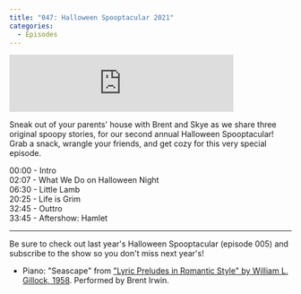 ```yaml
---
title: "047: Halloween Spooptacular 2021"
categories:
  - Episodes
---
```


<iframe src="https://anchor.fm/brentandskye/embed/episodes/047-Halloween-Spooptacular-2021-e19hgof" height="102px" width="400px" frameborder="0" scrolling="no"></iframe>

Sneak out of your parents' house with Brent and Skye as we share three original spoopy stories, for our second annual Halloween Spooptacular! Grab a snack, wrangle your friends, and get cozy for this very special episode. 

00:00 - Intro  
02:07 - What We Do on Halloween Night  
06:30 - Little Lamb  
20:25 - Life is Grim  
32:45 - Outtro  
33:45 - Aftershow: Hamlet

---

Be sure to check out last year's Halloween Spooptacular (episode 005) and subscribe to the show so you don't miss next year's!

* Piano: "Seascape" from ["Lyric Preludes in Romantic Style" by William L. Gillock, 1958](https://www.alfred.com/lyric-preludes-in-romantic-style/p/00-0649/). Performed by Brent Irwin.
